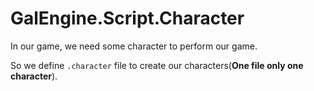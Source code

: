 # GalEngine.Script.Character

In our game, we need some character to perform our game.

So we define `.character` file to create our characters(**One file only one character**).


